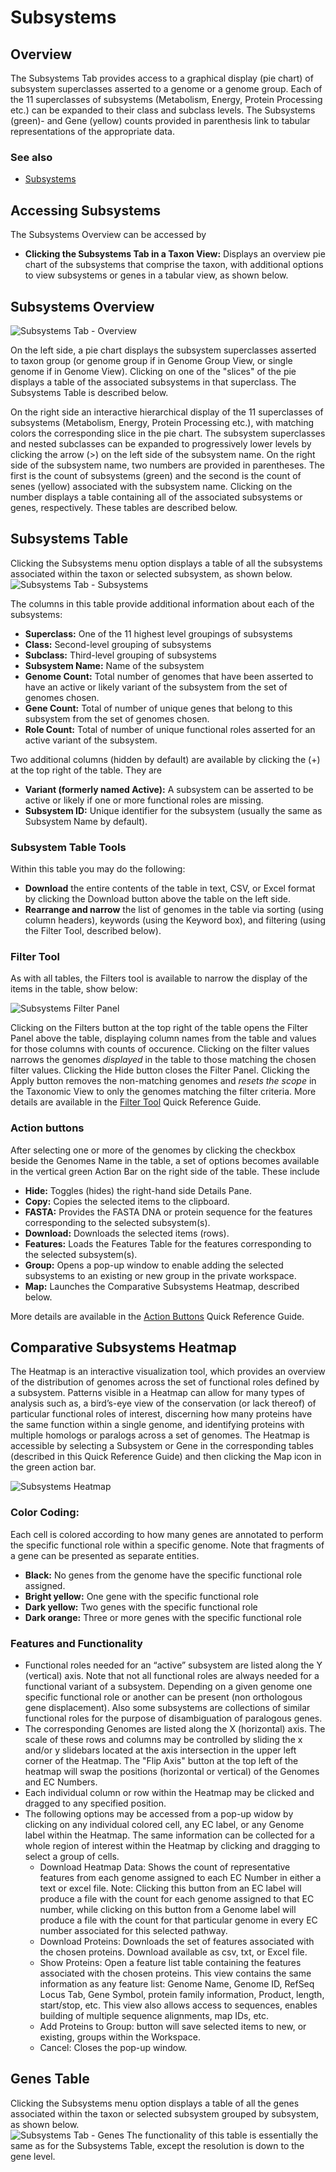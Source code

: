# Subsystems

## Overview
The Subsystems Tab provides access to a graphical display (pie chart) of subsystem superclasses asserted to a genome or a genome group. Each of the 11 superclasses of subsystems (Metabolism, Energy, Protein Processing etc.) can be expanded to their class and subclass levels. The Subsystems (green)- and Gene (yellow) counts provided in parenthesis link to tabular representations of the appropriate data.  

### See also
  * [Subsystems](../organisms_taxon/subsystems.html)

## Accessing Subsystems
The Subsystems Overview can be accessed by

* **Clicking the Subsystems Tab in a Taxon View:** Displays an overview pie chart of the subsystems that comprise the taxon, with additional options to view subsystems or genes in a tabular view, as shown below.

## Subsystems Overview
![Subsystems Tab - Overview](../images/subsystems_tab_overview.png)

On the left side, a pie chart displays the subsystem superclasses asserted to taxon group (or genome group if in Genome Group View, or single genome if in Genome View). Clicking on one of the "slices" of the pie displays a table of the associated subsystems in that superclass. The Subsystems Table is described below. 

On the right side an interactive hierarchical display of the 11 superclasses of subsystems (Metabolism, Energy, Protein Processing etc.), with matching colors the corresponding slice in the pie chart. The subsystem superclasses and nested subclasses can be expanded to progressively lower levels by clicking the arrow (>) on the left side of the subsystem name. On the right side of the subsystem name, two numbers are provided in parentheses.  The first is the count of subsystems (green) and the second is the count of senes (yellow) associated with the subsystem name. Clicking on the number displays a table containing all of the associated subsystems or genes, respectively.  These tables are described below.  

## Subsystems Table
Clicking the Subsystems menu option displays a table of all the subsystems associated within the taxon or selected subsystem, as shown below.  
![Subsystems Tab - Subsystems](../images/subsystems_tab_subsystems.png)

The columns in this table provide additional information about each of the subsystems:

* **Superclass:** One of the 11 highest level groupings of subsystems
* **Class:** Second-level grouping of subsystems
* **Subclass:** Third-level grouping of subsystems
* **Subsystem Name:** Name of the subsystem 
* **Genome Count:** Total number of genomes that have been asserted to have an active or likely variant of the subsystem from the set of genomes chosen.
* **Gene Count:** Total of number of unique genes that belong to this subsystem from the set of genomes chosen.
* **Role Count:** Total of number of unique functional roles asserted for an active variant of the subsystem.

Two additional columns (hidden by default) are available by clicking the (+) at the top right of the table.  They are 
* **Variant (formerly named Active):** A subsystem can be asserted to be active or likely if one or more functional roles are missing.
* **Subsystem ID:** Unique identifier for the subsystem (usually the same as Subsystem Name by default).	

### Subsystem Table Tools
Within this table you may do the following:

* **Download** the entire contents of the table in text, CSV, or Excel format by clicking the Download button above the table on the left side.
* **Rearrange and narrow** the list of genomes in the table via sorting (using column headers), keywords (using the Keyword box), and filtering (using the Filter Tool, described below).

### Filter Tool

As with all tables, the Filters tool is available to narrow the display of the items in the table, show below:
  
![Subsystems Filter Panel](../images/subsystems_filter_panel.png)

Clicking on the Filters button at the top right of the table opens the Filter Panel above the table, displaying column names from the table and values for those columns with counts of occurence.  Clicking on the filter values narrows the genomes *displayed* in the table to those matching the chosen filter values.  Clicking the Hide button closes the Filter Panel.  Clicking the Apply button removes the non-matching genomes and *resets the scope* in the Taxonomic View to only the genomes matching the filter criteria. More details are available in the [Filter Tool](../other/filter_tool.html) Quick Reference Guide.

### Action buttons

After selecting one or more of the genomes by clicking the checkbox beside the Genomes Name in the table, a set of options becomes available in the vertical green Action Bar on the right side of the table.  These include

* **Hide:** Toggles (hides) the right-hand side Details Pane.
* **Copy:** Copies the selected items to the clipboard.
* **FASTA:** Provides the FASTA DNA or protein sequence for the features corresponding to the selected subsystem(s).
* **Download:**  Downloads the selected items (rows).
* **Features:** Loads the Features Table for the features corresponding to the selected subsystem(s).
* **Group:** Opens a pop-up window to enable adding the selected subsystems to an existing or new group in the private workspace.
* **Map:** Launches the Comparative Subsystems Heatmap, described below.

More details are available in the [Action Buttons](../other/action_buttons.html) Quick Reference Guide.

## Comparative Subsystems Heatmap
The Heatmap is an interactive visualization tool, which provides an overview of the distribution of genomes across the set of functional roles defined by a subsystem. Patterns visible in a Heatmap can allow for many types of analysis such as, a bird’s-eye view of the conservation (or lack thereof) of particular functional roles of interest, discerning how many proteins have the same function within a single genome, and identifying proteins with multiple homologs or paralogs across a set of genomes. The Heatmap is accessible by selecting a Subsystem or Gene in the corresponding tables (described in this Quick Reference Guide) and then clicking the Map icon in the green action bar.

![Subsystems Heatmap](../images/subsystems_tab_heatmap.png)

### Color Coding: 
Each cell is colored according to how many genes are annotated to perform the specific functional role within a specific genome. Note that fragments of a gene can be presented as separate entities.

* **Black:** No genes from the genome have the specific functional role assigned.
* **Bright yellow:** One gene with the specific functional role
* **Dark yellow:** Two genes with the specific functional role
* **Dark orange:** Three or more genes with the specific functional role

### Features and Functionality
* Functional roles needed for an “active” subsystem are listed along the Y (vertical) axis. Note that not all functional roles are always needed for a functional variant of a subsystem. Depending on a given genome one specific functional role or another can be present (non orthologous gene displacement). Also some subsystems are collections of similar functional roles for the purpose of disambiguation of paralogous genes. 
* The corresponding Genomes are listed along the X (horizontal) axis. The scale of these rows and columns may be controlled by sliding the x and/or y slidebars located at the axis intersection in the upper left corner of the Heatmap. The "Flip Axis" button at the top left of the heatmap will swap the positions (horizontal or vertical) of the Genomes and EC Numbers.
* Each individual column or row within the Heatmap may be clicked and dragged to any specified position.
* The following options may be accessed from a pop-up widow by clicking on any individual colored cell, any EC label, or any Genome label within the Heatmap. The same information can be collected for a whole region of interest within the Heatmap by clicking and dragging to select a group of cells.
   * Download Heatmap Data: Shows the count of representative features from each genome assigned to each EC Number in either a text or excel file. Note: Clicking this button from an EC label will produce a file with the count for each genome assigned to that EC number, while clicking on this button from a Genome label will produce a file with the count for that particular genome in every EC number associated for this selected pathway.
   * Download Proteins: Downloads the set of features associated with the chosen proteins. Download available as csv, txt, or Excel file.
   * Show Proteins: Open a feature list table containing the features associated with the chosen proteins. This view contains the same information as any feature list: Genome Name, Genome ID, RefSeq Locus Tab, Gene Symbol, protein family information, Product, length, start/stop, etc. This view also allows access to sequences, enables building of multiple sequence alignments, map IDs, etc.
   * Add Proteins to Group: button will save selected items to new, or existing, groups within the Workspace.
   * Cancel: Closes the pop-up window.

## Genes Table
Clicking the Subsystems menu option displays a table of all the genes associated within the taxon or selected subsystem grouped by subsystem, as shown below.  
![Subsystems Tab - Genes](../images/subsystems_tab_genes.png)
The functionality of this table is essentially the same as for the Subsystems Table, except the resolution is down to the gene level.


